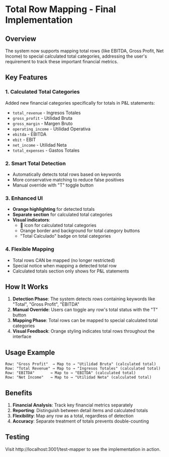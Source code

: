 # Total Row Mapping - Final Implementation

## Overview
The system now supports mapping total rows (like EBITDA, Gross Profit, Net Income) to special calculated total categories, addressing the user's requirement to track these important financial metrics.

## Key Features

### 1. **Calculated Total Categories**
Added new financial categories specifically for totals in P&L statements:
- `total_revenue` - Ingresos Totales
- `gross_profit` - Utilidad Bruta
- `gross_margin` - Margen Bruto
- `operating_income` - Utilidad Operativa
- `ebitda` - EBITDA
- `ebit` - EBIT
- `net_income` - Utilidad Neta
- `total_expenses` - Gastos Totales

### 2. **Smart Total Detection**
- Automatically detects total rows based on keywords
- More conservative matching to reduce false positives
- Manual override with "T" toggle button

### 3. **Enhanced UI**
- **Orange highlighting** for detected totals
- **Separate section** for calculated total categories
- **Visual indicators**:
  - 🧮 icon for calculated total categories
  - Orange border and background for total category buttons
  - "Total Calculado" badge on total categories

### 4. **Flexible Mapping**
- Total rows CAN be mapped (no longer restricted)
- Special notice when mapping a detected total row
- Calculated totals section only shows for P&L statements

## How It Works

1. **Detection Phase**: The system detects rows containing keywords like "Total", "Gross Profit", "EBITDA"
2. **Manual Override**: Users can toggle any row's total status with the "T" button
3. **Mapping Phase**: Total rows can be mapped to special calculated total categories
4. **Visual Feedback**: Orange styling indicates total rows throughout the interface

## Usage Example

```
Row: "Gross Profit"  → Map to → "Utilidad Bruta" (calculated total)
Row: "Total Revenue" → Map to → "Ingresos Totales" (calculated total)
Row: "EBITDA"       → Map to → "EBITDA" (calculated total)
Row: "Net Income"   → Map to → "Utilidad Neta" (calculated total)
```

## Benefits

1. **Financial Analysis**: Track key financial metrics separately
2. **Reporting**: Distinguish between detail items and calculated totals
3. **Flexibility**: Map any row as a total, regardless of detection
4. **Accuracy**: Separate treatment of totals prevents double-counting

## Testing
Visit http://localhost:3001/test-mapper to see the implementation in action.